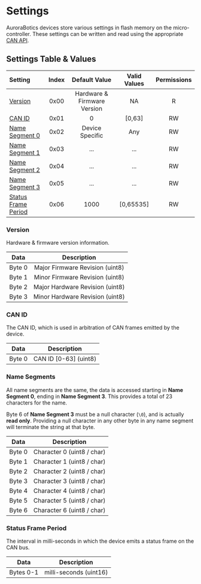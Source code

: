 # Settings

AuroraBotics devices store various settings in flash memory on the micro-controller.
These settings can be written and read using the appropriate [CAN API](./can#can-api).

## Settings Table & Values

| Setting | Index | Default Value | Valid Values | Permissions |
| :- | :-: | :-: | :-: | :-: |
| [Version](#version) | 0x00 | Hardware & Firmware Version | NA | R |
| [CAN ID](#can-id) | 0x01 | 0 | [0,63] | RW |
| [Name Segment 0](#name-segments) | 0x02 | Device Specific | Any | RW |
| [Name Segment 1](#name-segments) | 0x03 | ... | ... | RW |
| [Name Segment 2](#name-segments) | 0x04 | ... | ... | RW |
| [Name Segment 3](#name-segments) | 0x05 | ... | ... | RW |
| [Status Frame Period](#status-frame-period) | 0x06 | 1000 | [0,65535] | RW |

### Version

Hardware & firmware version information.

| Data | Description |
| :-: | :-: |
| Byte 0 | Major Firmware Revision (uint8) |
| Byte 1 | Minor Firmware Revision (uint8) |
| Byte 2 | Major Hardware Revision (uint8) |
| Byte 3 | Minor Hardware Revision (uint8) |

### CAN ID

The CAN ID, which is used in arbitration of CAN frames emitted by the device.

| Data | Description |
| :-: | :-: |
| Byte 0 | CAN ID [0-63] (uint8) |

### Name Segments

All name segments are the same, the data is accessed starting in **Name Segment 0**, ending in **Name Segment 3**.
This provides a total of 23 characters for the name.

Byte 6 of **Name Segment 3** must be a null character (`\0`), and is actually **read only**.
Providing a null character in any other byte in any name segment will terminate the string at that byte.

| Data | Description |
| :-: | :-: |
| Byte 0 | Character 0 (uint8 / char) |
| Byte 1 | Character 1 (uint8 / char) |
| Byte 2 | Character 2 (uint8 / char) |
| Byte 3 | Character 3 (uint8 / char) |
| Byte 4 | Character 4 (uint8 / char) |
| Byte 5 | Character 5 (uint8 / char) |
| Byte 6 | Character 6 (uint8 / char) |

### Status Frame Period

The interval in milli-seconds in which the device emits a status frame on the CAN bus.

| Data | Description |
| :-: | :-: |
| Bytes 0-1 | milli-seconds (uint16) |

